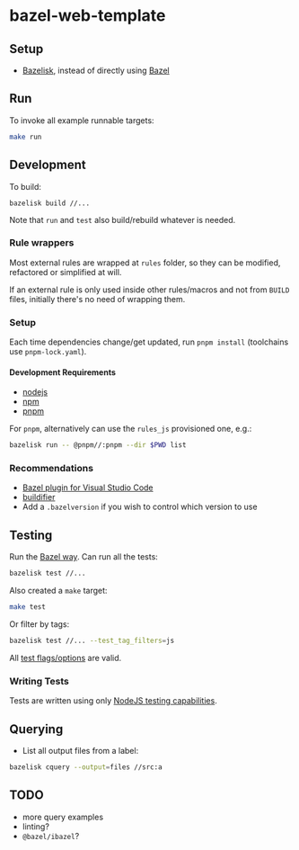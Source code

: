 # bazel-web-template

## Setup

- [Bazelisk](https://github.com/bazelbuild/bazelisk), instead of directly using [Bazel](https://github.com/bazelbuild/bazel)

## Run

To invoke all example runnable targets:

```bash
make run
```

## Development

To build:

`bazelisk build //...`

Note that `run` and `test` also build/rebuild whatever is needed.

### Rule wrappers

Most external rules are wrapped at `rules` folder, so they can be modified, refactored or simplified at will.

If an external rule is only used inside other rules/macros and not from `BUILD` files, initially there's no need of wrapping them.

### Setup

Each time dependencies change/get updated, run `pnpm install` (toolchains use `pnpm-lock.yaml`).

#### Development Requirements

- [nodejs](https://nodejs.org)
- [npm](https://www.npmjs.com)
- [pnpm](https://pnpm.io)

For `pnpm`, alternatively can use the `rules_js` provisioned one, e.g.:

```bash
bazelisk run -- @pnpm//:pnpm --dir $PWD list
```

### Recommendations

- [Bazel plugin for Visual Studio Code](https://marketplace.visualstudio.com/items?itemName=BazelBuild.vscode-bazel)
- [buildifier](https://github.com/bazelbuild/buildtools)
- Add a `.bazelversion` if you wish to control which version to use

## Testing

Run the [Bazel way](https://bazel.build/reference/test-encyclopedia). Can run all the tests:

```bash
bazelisk test //...
```

Also created a `make` target:
```bash
make test
```

Or filter by tags:

```bash
bazelisk test //... --test_tag_filters=js
```

All [test flags/options](https://bazel.build/reference/command-line-reference#test-options) are valid.

### Writing Tests

Tests are written using only [NodeJS testing capabilities](https://nodejs.org/api/test.html).

## Querying

- List all output files from a label:
```bash
bazelisk cquery --output=files //src:a
```


## TODO

- more query examples
- linting?
- `@bazel/ibazel`?